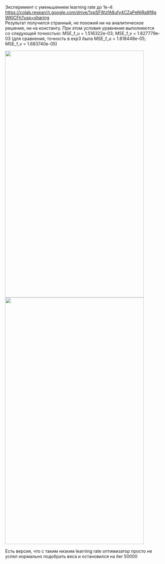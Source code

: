 Эксперимент с уменьшением learning rate до 1e-4:  
<https://colab.research.google.com/drive/1xpSFWzfA6ufy4CZaPeNjRa9f8gWKlCFh?usp=sharing>  
Результат получился странный, не похожий ни на аналитическое решение, ни на константу. При этом условия уравнения выполняются со следующей точностью: MSE_f_u = 1.516322e-03; MSE_f_v = 1.827779e-03 (для сравнения, точность в exp3 была MSE_f_u = 1.818448e-05; MSE_f_v = 1.683740e-05)

<img src="https://github.com/mikhakuv/PINNs/blob/main/exp8_results_u.PNG" width="450" height="800"><img src="https://github.com/mikhakuv/PINNs/blob/main/exp8_results_v.PNG" width="450" height="800">  

Есть версия, что с таким низким learning rate оптимизатор просто не успел нормально подобрать веса и остановился на iter 50000
